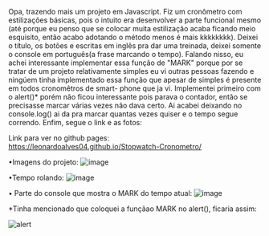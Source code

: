 Opa, trazendo mais um projeto em Javascript. Fiz um cronômetro com estilizações básicas, pois o intuito era desenvolver a parte funcional mesmo (até porque eu penso que
se colocar muita estilização acaba ficando meio esquisito, então acabo adotando o método menos é mais kkkkkkkk). Deixei o título, os botões e escritas em inglês pra dar 
uma treinada, deixei somente o console em português(a frase marcando o tempo). Falando nisso, eu achei interessante implementar essa função de "MARK" porque por se tratar
de um projeto relativamente simples eu vi outras pessoas fazendo e ningúem tinha implementado essa função que apesar de simples é presente em todos cronomêtros de smart-
phone que ja vi. Implementei primeiro com o alert()* porém não ficou interessante pois parava o contador, então se precisasse marcar várias vezes não dava certo. Ai
acabei deixando no console.log() ai da pra marcar quantas vezes quiser e o tempo segue correndo. Enfim, segue o link e as fotos:

Link para ver no github pages: https://leonardoalves04.github.io/Stopwatch-Cronometro/

•Imagens do projeto:
![image](https://user-images.githubusercontent.com/69488943/176494913-06dc6b37-4731-4dc7-bf6f-15dfdeb55e01.png)

•Tempo rolando:
![image](https://user-images.githubusercontent.com/69488943/176495115-d796e590-0b76-40f6-9242-3f0848115843.png)

• Parte do console que mostra o MARK do tempo atual:
![image](https://user-images.githubusercontent.com/69488943/176496043-5500988e-1843-4d29-b2aa-8feae5da32d6.png)

*Tinha mencionado que coloquei a funçãao MARK no alert(), ficaria assim:

![alert](https://user-images.githubusercontent.com/69488943/176495606-1ad76997-0e6e-4765-a555-d1a0d672c627.png)
